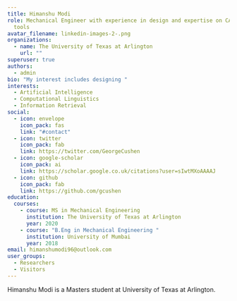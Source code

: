 ```yaml
---
title: Himanshu Modi
role: Mechanical Engineer with experience in design and expertise on CAD and CFD
  tools
avatar_filename: linkedin-images-2-.png
organizations:
  - name: The University of Texas at Arlington
    url: ""
superuser: true
authors:
  - admin
bio: "My interest includes designing "
interests:
  - Artificial Intelligence
  - Computational Linguistics
  - Information Retrieval
social:
  - icon: envelope
    icon_pack: fas
    link: "#contact"
  - icon: twitter
    icon_pack: fab
    link: https://twitter.com/GeorgeCushen
  - icon: google-scholar
    icon_pack: ai
    link: https://scholar.google.co.uk/citations?user=sIwtMXoAAAAJ
  - icon: github
    icon_pack: fab
    link: https://github.com/gcushen
education:
  courses:
    - course: MS in Mechanical Engineering
      institution: The University of Texas at Arlington
      year: 2020
    - course: "B.Eng in Mechanical Engineering "
      institution: University of Mumbai
      year: 2018
email: himanshumodi96@outlook.com
user_groups:
  - Researchers
  - Visitors
---
```

Himanshu Modi is a Masters student at University of Texas at Arlington.